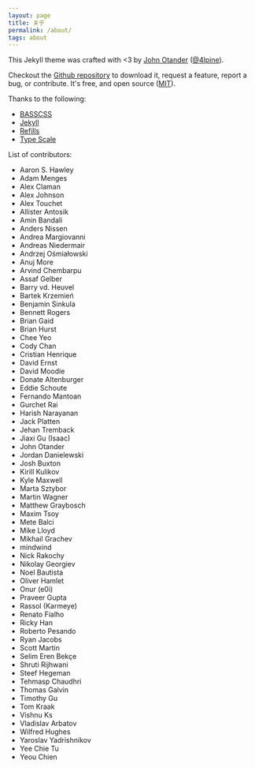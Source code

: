 ```yaml
---
layout: page
title: 关于
permalink: /about/
tags: about
---
```


This Jekyll theme was crafted with <3 by [John Otander](http://johnotander.com)
([@4lpine](https://twitter.com/4lpine)).

Checkout the [Github repository](https://github.com/johnotander/pixyll) to download it,
request a feature, report a bug, or contribute. It's free, and open source
([MIT](http://opensource.org/licenses/MIT)).

Thanks to the following:

* [BASSCSS](http://basscss.com)
* [Jekyll](http://jekyllrb.com)
* [Refills](http://refills.bourbon.io/)
* [Type Scale](http://type-scale.com/)

List of contributors:

- Aaron S. Hawley
- Adam Menges
- Alex Claman
- Alex Johnson
- Alex Touchet
- Allister Antosik
- Amin Bandali
- Anders Nissen
- Andrea Margiovanni
- Andreas Niedermair
- Andrzej Ośmiałowski
- Anuj More
- Arvind Chembarpu
- Assaf Gelber
- Barry vd. Heuvel
- Bartek Krzemień
- Benjamin Sinkula
- Bennett Rogers
- Brian Gaid
- Brian Hurst
- Chee Yeo
- Cody Chan
- Cristian Henrique
- David Ernst
- David Moodie
- Donate Altenburger
- Eddie Schoute
- Fernando Mantoan
- Gurchet Rai
- Harish Narayanan
- Jack Platten
- Jehan Tremback
- Jiaxi Gu (Isaac)
- John Otander
- Jordan Danielewski
- Josh Buxton
- Kirill Kulikov
- Kyle Maxwell
- Marta Sztybor
- Martin Wagner
- Matthew Graybosch
- Maxim Tsoy
- Mete Balci
- Mike Lloyd
- Mikhail Grachev
- mindwind
- Nick Rakochy
- Nikolay Georgiev
- Noel Bautista
- Oliver Hamlet
- Onur (e0i)
- Praveer Gupta
- Rassol (Karmeye)
- Renato Fialho
- Ricky Han
- Roberto Pesando
- Ryan Jacobs
- Scott Martin
- Selim Eren Bekçe
- Shruti Rijhwani
- Steef Hegeman
- Tehmasp Chaudhri
- Thomas Galvin
- Timothy Gu
- Tom Kraak
- Vishnu Ks
- Vladislav Arbatov
- Wilfred Hughes
- Yaroslav Yadrishnikov
- Yee Chie Tu
- Yeou Chien

